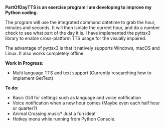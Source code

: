 **PartOfDayTTS is an exercise program I am developing to improve my Python coding.** 

The program will use the integrated command datetime to grab the hour, minutes and seconds. 
It will then isolate the current hour, and do a number check to see what part of the day it is. 
I have implemented the pyttsx3 library to enable cross-platform TTS usage for the visually impaired. 

The advantage of pyttsx3 is that it natively supports Windows, macOS and Linux. It also works completely offline.


**Work In Progress:**
- Multi language TTS and text support (Currently researching how to implement GetText)

**To do:**
- Basic GUI for settings such as language and voice notification
- Voice notification when a new hour comes (Maybe even each half hour or quarter?)
- Animal Crossing music? Just a fun idea!
- Hotkey menu while running from Python Console. 